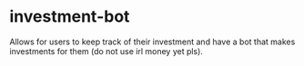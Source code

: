 # investment-bot
 Allows for users to keep track of their investment and have a bot that makes investments for them (do not use irl money yet pls).

